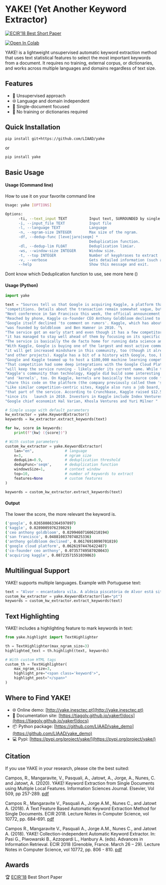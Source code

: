 # YAKE! (Yet Another Keyword Extractor)

[![ECIR'18 Best Short Paper](https://img.shields.io/badge/ECIR'18-Best%20Short%20Paper-brightgreen.svg)](http://ecir2018.org)

[![Open In Colab](https://colab.research.google.com/assets/colab-badge.svg)](https://colab.research.google.com/github/LIAAD/yake/blob/gh-pages/notebooks/YAKE_tutorial.ipynb)

YAKE! is a lightweight unsupervised automatic keyword extraction method that uses text statistical features to select the most important keywords from a document. It requires no training, external corpus, or dictionaries, and works across multiple languages and domains regardless of text size.

## Features

- 🚀 Unsupervised approach
- 🌐 Language and domain independent
- 📄 Single-document focused
- 🧠 No training or dictionaries required

## Quick Installation

```bash
pip install git+https://github.com/LIAAD/yake
```

or

```bash
pip install yake
```

## Basic Usage

#### Usage (Command line)

How to use it on your favorite command line

``` bash
Usage: yake [OPTIONS]

Options:
	  -ti, --text_input TEXT          Input text, SURROUNDED by single quotes (')
	  -i, --input_file TEXT           Input file
	  -l, --language TEXT             Language
	  -n, --ngram-size INTEGER        Max size of the ngram.
	  -df, --dedup-func [leve|jaro|seqm] *
									  Deduplication function.
	  -dl, --dedup-lim FLOAT          Deduplication limiar.
	  -ws, --window-size INTEGER      Window size.
	  -t, --top INTEGER               Number of keyphrases to extract
	  -v, --verbose                   Gets detailed information (such as the score)
	  --help                          Show this message and exit.
```

Dont know which Deduplication function to use, see more here ()

#### Usage (Python)

```python
import yake

text = "Sources tell us that Google is acquiring Kaggle, a platform that hosts data science and machine learning "\
"competitions. Details about the transaction remain somewhat vague, but given that Google is hosting its Cloud "\
"Next conference in San Francisco this week, the official announcement could come as early as tomorrow. "\
"Reached by phone, Kaggle co-founder CEO Anthony Goldbloom declined to deny that the acquisition is happening. "\
"Google itself declined 'to comment on rumors'. Kaggle, which has about half a million data scientists on its platform, "\
"was founded by Goldbloom  and Ben Hamner in 2010. "\
"The service got an early start and even though it has a few competitors like DrivenData, TopCoder and HackerRank, "\
"it has managed to stay well ahead of them by focusing on its specific niche. "\
"The service is basically the de facto home for running data science and machine learning competitions. "\
"With Kaggle, Google is buying one of the largest and most active communities for data scientists - and with that, "\
"it will get increased mindshare in this community, too (though it already has plenty of that thanks to Tensorflow "\
"and other projects). Kaggle has a bit of a history with Google, too, but that's pretty recent. Earlier this month, "\
"Google and Kaggle teamed up to host a $100,000 machine learning competition around classifying YouTube videos. "\
"That competition had some deep integrations with the Google Cloud Platform, too. Our understanding is that Google "\
"will keep the service running - likely under its current name. While the acquisition is probably more about "\
"Kaggle's community than technology, Kaggle did build some interesting tools for hosting its competition "\
"and 'kernels', too. On Kaggle, kernels are basically the source code for analyzing data sets and developers can "\
"share this code on the platform (the company previously called them 'scripts'). "\
"Like similar competition-centric sites, Kaggle also runs a job board, too. It's unclear what Google will do with "\
"that part of the service. According to Crunchbase, Kaggle raised $12.5 million (though PitchBook says it's $12.75) "\
"since its   launch in 2010. Investors in Kaggle include Index Ventures, SV Angel, Max Levchin, Naval Ravikant, "\
"Google chief economist Hal Varian, Khosla Ventures and Yuri Milner "

# Simple usage with default parameters
kw_extractor = yake.KeywordExtractor()
keywords = kw_extractor.extract_keywords(text)

for kw, score in keywords:
    print(f"{kw} ({score})")

# With custom parameters
custom_kw_extractor = yake.KeywordExtractor(
    lan="en",              # language
    n=3,                   # ngram size
    dedupLim=0.9,          # deduplication threshold
    dedupFunc='seqm',      # deduplication function
    windowsSize=1,         # context window
    top=10,                # number of keywords to extract
    features=None          # custom features
)

keywords = custom_kw_extractor.extract_keywords(text)
```

#### Output
The lower the score, the more relevant the keyword is.
``` bash
('google', 0.026580863364597897)
('kaggle', 0.0289005976239829)
('ceo anthony goldbloom', 0.029946071606210194)
('san francisco', 0.048810837074825336)
('anthony goldbloom declined', 0.06176910090701819)
('google cloud platform', 0.06261974476422487)
('co-founder ceo anthony', 0.07357749587020043)
('acquiring kaggle', 0.08723571551039863)
```



## Multilingual Support

YAKE! supports multiple languages. Example with Portuguese text:

```python
text = "Alvor – encantadora vila. A aldeia piscatória de Alvor está situada no estuário do Rio Alvor e apesar da evolução constante do turismo no Algarve, mantém a sua arquitetura baixa e encanto da cidade velha, com ruas estreitas de paralelepípedos que nos levam até à Ria de Alvor, uma das belezas naturais mais impressionantes de Portugal. Há muitos hotéis em Alvor por onde escolher e adequar às exigências das suas férias, quanto a gosto e orçamento, bem como uma série de alojamento autossuficiente para aqueles que preferem ter um pouco mais de liberdade durante a sua estadia na Região de Portimão. Há muito para fazer e descobrir em Alvor, quer seja passar os seus dias descobrindo a rede de ruas desta encantadora vila de pescadores, explorar as lojas, ir para a praia para se divertir entre brincadeiras na areia e mergulhos no mar, ou descobrir a flora e fauna da área classificada da Ria de Alvor. O charme de Alvor não se esgota na Vila. Ficar hospedado em Alvor vai proporcionar-lhe momento mágicos entre paisagens de colinas, lagoas rasas e vistas panorâmicas sobre o Oceano Atlântico. Terá oportunidade de praticar o seu swing num dos campos de golfe de classe mundial e explorar as principais atrações históricas e alguns dos segredos mais bem escondidos do Algarve, nas proximidades, em Portimão e Mexilhoeira Grande. Consulte a lista dos nossos parceiros e escolha o hotel em Alvor, onde ficar durante as suas férias no Algarve."
custom_kw_extractor = yake.KeywordExtractor(lan="pt")
keywords = custom_kw_extractor.extract_keywords(text)
```

## Text Highlighting

YAKE! includes a highlighting feature to mark keywords in text:

```python
from yake.highlight import TextHighlighter

th = TextHighlighter(max_ngram_size=3)
highlighted_text = th.highlight(text, keywords)

# With custom HTML tags
custom_th = TextHighlighter(
    max_ngram_size=3,
    highlight_pre="<span class='keyword'>",
    highlight_post="</span>"
)
```

## Where to Find YAKE!

- 🌐 Online demo: [http://yake.inesctec.pt](http://yake.inesctec.pt)
- 🔌 Documentation site: [https://tiagolv.github.io/yakerf/docs](https://tiagolv.github.io/yakerf/docs)
- 📦 Python package: [https://github.com/LIAAD/yake_demo](https://github.com/LIAAD/yake_demo)
- 💻 Pypi: [https://pypi.org/project/yake/](https://pypi.org/project/yake/)

## Citation

If you use YAKE in your research, please cite the best suited:

Campos, R., Mangaravite, V., Pasquali, A., Jatowt, A., Jorge, A., Nunes, C. and Jatowt, A. (2020).
YAKE! Keyword Extraction from Single Documents using Multiple Local Features.
Information Sciences Journal. Elsevier, Vol 509, pp 257-289. [pdf](https://link.springer.com/chapter/10.1007/978-3-319-76941-7_63)

Campos R., Mangaravite V., Pasquali A., Jorge A.M., Nunes C., and Jatowt A. (2018).
A Text Feature Based Automatic Keyword Extraction Method for Single Documents.
ECIR 2018. Lecture Notes in Computer Science, vol 10772, pp. 684-691. [pdf](https://link.springer.com/chapter/10.1007/978-3-319-76941-7_80)

Campos R., Mangaravite V., Pasquali A., Jorge A.M., Nunes C., and Jatowt A. (2018). YAKE! Collection-independent Automatic Keyword Extractor. In: Pasi G., Piwowarski B., Azzopardi L., Hanbury A. (eds). Advances in Information Retrieval. ECIR 2018 (Grenoble, France. March 26 – 29). Lecture Notes in Computer Science, vol 10772, pp. 806 - 810. [pdf](https://link.springer.com/chapter/10.1007/978-3-319-76941-7_80)

## Awards

🏆 [ECIR'18](http://ecir2018.org) Best Short Paper